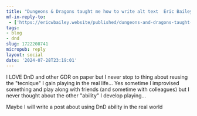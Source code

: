 ```yaml
---
title: "Dungeons & Dragons taught me how to write alt text  Eric Bailey"
mf-in-reply-to:
 - ['https://ericwbailey.website/published/dungeons-and-dragons-taught-me-how-to-write-alt-text/']
tags:
- blog
- dnd
slug: 1722208741
micropub: reply
layout: social
date: '2024-07-28T23:19:01'
---
```

I LOVE DnD and other GDR on paper but I never stop to thing about reusing the "tecnique" I gain playing in the real life...
Yes sometime I improvised something and play along with friends (and sometime with colleagues)  but I never thought about the other "ability" I develop playing...

Maybe I will write a post about using DnD ability in the real world 
